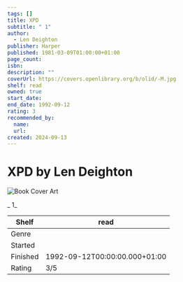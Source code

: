 ```yaml
---
tags: []
title: XPD
subtitle: " 1"
author:
  - Len Deighton
publisher: Harper
published: 1981-03-09T01:00:00+01:00
page_count:
isbn:
description: ""
coverUrl: https://covers.openlibrary.org/b/olid/-M.jpg
shelf: read
owned: true
start_date:
end_date: 1992-09-12
rating: 3
recommended_by:
  name:
  url:
created: 2024-09-13
---
```


# XPD by Len Deighton

![Book Cover Art](https://covers.openlibrary.org/b/olid/-M.jpg)

_ 1_

| Shelf | read |
| --- | --- |
| Genre |  |
| Started |  |
| Finished | 1992-09-12T00:00:00.000+01:00 |
| Rating | 3/5 |

